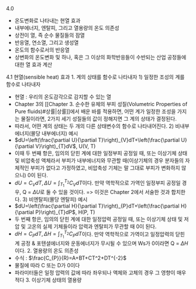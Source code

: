 4.0
- 온도변화로 나타내는 현열 효과
- 내부에너지, 엔탈피, 그리고 열용량의 온도 의존성
- 상전이 열, 즉 순수 물질들의 잠열
- 반응열, 연소열, 그리고 생성열
- 온도의 함수로서의 반응열
- 상변화의 온도변화 및 하나, 혹은 그 이상의 화학반응들이 수반되는 산업 공정들에 대한 열 효과 계산

4.1 현열(sensible heat) 효과
1\. 계의 상태를 함수로 나타내자
1\) 일정한 조성의 계를 함수로 나타내자
- 현열 : 우리의 온도감각으로 감지할 수 있는 열
- Chapter 3의 [[Chapter 3. 순수한 유체의 부피 성질(Volumetric Properties of Pure fluids)#상률|상률]]에서 배운 바를 적용하면, 어떤 계가 일정한 조성을 가지는 물질이라면, 2가지 세기 성질들의 값이 정해지면 그 계의 상태가 결정된다. 
- 따라서, 어떤 계의 상태는 두 개의 다른 상태변수의 함수로 나타내어진다.
2\) 비내부에너지(몰당 내부에너지) 예시
- $dU=\left(\frac{\partial U}{\partial T}\right)_{V}dT+\left(\frac{\partial U}{\partial V}\right)_{T}dV$, U(V, T)
- 이때 두 번째 항은, 임의의 닫힌 계에 대한 일정부피 공정일 때, 또는 이상기체 상태 및 비압축성 액체라서 부피가 내부에너지와 무관할 때(이상기체의 경우 분자들의 자체적인 부피가 없다고 가정하였고, 비압축성 기체는 말 그대로 부피가 변화하지 않으니) 0이 된다.
- $dU=C_{V}dT,\Delta U=\int_{T_1}^{T_2}C_{V}dT$이다. 만약 역학적으로 가역인 일정부피 공정일 경우, Q = $\Delta U$로 둘 수 있을 것이다. => 이것은 Chapter 2에서 서술한 것과 합치한다.
3\) 비엔탈피(몰당 엔탈피) 예시
- $dU=\left(\frac{\partial H}{\partial T}\right)_{P}dT+\left(\frac{\partial H}{\partial P}\right)_{T}dP$, H(P, T)
- 두 번째 항은, 임의의 닫힌 계에 대한 일정압력 공정일 때, 또는 이상기체 상태 및 저압 및 고온의 실제 기체들이라 압력과 엔탈피가 무관할 때 0이 된다.
- $dH=C_{P}dT,\Delta H=\int_{T_1}^{T_2}C_{P}dT$이다. 만약 역학적으로 가역이고 일정압력의 닫힌 계 공정 & 포텐셜에너지와 운동에너지가 무시될 수 있으며 Ws가 0이라면 Q = $\Delta H$이다.
2\. 열용량의 온도 의존성
- 수식 : $\frac{C_{P}}{R}=A+BT+CT^2+DT^{-2}$
- 물질에 따라 C 또는 D가 0이다
- 파라미터들은 일정 압력의 값에 따라 좌우되나 액체와 고체의 경우 그 영향이 매우 적다
3\. 이상기체 상태의 열용량
